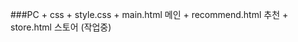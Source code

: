 
###PC 
    + css 
       + style.css
    + main.html 메인
    + recommend.html 추천
    + store.html 스토어 (작업중)
